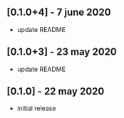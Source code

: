 ## [0.1.0+4] - 7 june 2020

- update README

## [0.1.0+3] - 23 may 2020

- update README

## [0.1.0] - 22 may 2020

- initial release
